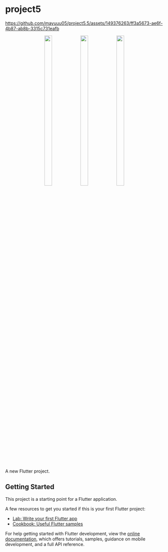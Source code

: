 # project5


https://github.com/mayuuu05/project5.5/assets/149376263/ff3a5673-ae6f-4b87-ab8b-3315c731eafb



<p align="center">
  <img src = "https://github.com/mayuuu05/project5.5/assets/149376263/bb6b29d2-bc8e-47a9-b58b-09e5b133ba30" width=22% height=35% >
   <img src = "https://github.com/mayuuu05/project5.5/assets/149376263/7f407c20-6ed4-429b-a11f-26160de32e80" width=22% height=35% >
   <img src = "https://github.com/mayuuu05/project5.5/assets/149376263/8d6d628c-5061-4786-b7dd-f02b83c9e19d" width=22% height=35% >
</p>
A new Flutter project.

## Getting Started

This project is a starting point for a Flutter application.

A few resources to get you started if this is your first Flutter project:

- [Lab: Write your first Flutter app](https://docs.flutter.dev/get-started/codelab)
- [Cookbook: Useful Flutter samples](https://docs.flutter.dev/cookbook)

For help getting started with Flutter development, view the
[online documentation](https://docs.flutter.dev/), which offers tutorials,
samples, guidance on mobile development, and a full API reference.
